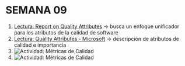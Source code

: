 # SEMANA 09
1. [Lectura: Report on Quality Attributes](https://insights.sei.cmu.edu/library/quality-attributes/) -> busca un enfoque unificador para los atributos de la calidad de software
2. [Lectura: Quality Attributes - Microsoft](https://learn.microsoft.com/en-us/previous-versions/msp-n-p/ee658094(v=pandp.10)) -> descripción de atributos de calidad e importancia
3. ![Actividad: Métricas de Calidad](image1.jpeg)
4. ![Actividad: Métricas de Calidad](seguridad/Modelo.png)